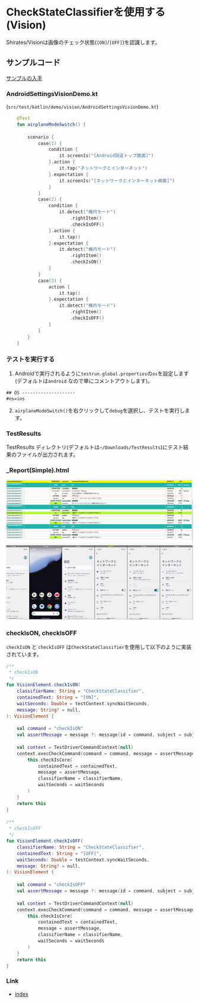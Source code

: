 # CheckStateClassifierを使用する (Vision)

Shirates/Visionは画像のチェック状態(`[ON]`/`[OFF]`)を認識します。

## サンプルコード

[サンプルの入手](../../getting_samples_ja.md)

### AndroidSettingsVisionDemo.kt

(`src/test/kotlin/demo/vision/AndroidSettingsVisionDemo.kt`)

```kotlin
    @Test
    fun airplaneModeSwitch() {

        scenario {
            case(1) {
                condition {
                    it.screenIs("[Android設定トップ画面]")
                }.action {
                    it.tap("ネットワークとインターネット")
                }.expectation {
                    it.screenIs("[ネットワークとインターネット画面]")
                }
            }
            case(2) {
                condition {
                    it.detect("機内モード")
                        .rightItem()
                        .checkIsOFF()
                }.action {
                    it.tap()
                }.expectation {
                    it.detect("機内モード")
                        .rightItem()
                        .checkIsON()
                }
            }
            case(3) {
                action {
                    it.tap()
                }.expectation {
                    it.detect("機内モード")
                        .rightItem()
                        .checkIsOFF()
                }
            }
        }
    }
```

### テストを実行する

1. Androidで実行されるように`testrun.global.properties`の`os`を設定します (デフォルトは`android`
   なので単にコメントアウトします)。

```properties
## OS --------------------
#os=ios
```

2. `airplaneModeSwitch()`を右クリックして`debug`を選択し、テストを実行します。

### TestResults

TestResults ディレクトリ(デフォルトは`~/Downloads/TestResults`)にテスト結果のファイルが出力されます。

### _Report(Simple).html

![](_images/using_check_state_classifier_report_ja.png)

### checkIsON, checkIsOFF

`checkIsON` と `checkIsOFF` は`CheckStateClassifier`を使用して以下のように実装されています。

```kotlin
/**
 * checkIsON
 */
fun VisionElement.checkIsON(
    classifierName: String = "CheckStateClassifier",
    containedText: String = "[ON]",
    waitSeconds: Double = testContext.syncWaitSeconds,
    message: String? = null,
): VisionElement {

    val command = "checkIsON"
    val assertMessage = message ?: message(id = command, subject = subject, replaceRelative = true)

    val context = TestDriverCommandContext(null)
    context.execCheckCommand(command = command, message = assertMessage, subject = subject) {
        this.checkIsCore(
            containedText = containedText,
            message = assertMessage,
            classifierName = classifierName,
            waitSeconds = waitSeconds
        )
    }
    return this
}

/**
 * checkIsOFF
 */
fun VisionElement.checkIsOFF(
    classifierName: String = "CheckStateClassifier",
    containedText: String = "[OFF]",
    waitSeconds: Double = testContext.syncWaitSeconds,
    message: String? = null,
): VisionElement {

    val command = "checkIsOFF"
    val assertMessage = message ?: message(id = command, subject = subject, replaceRelative = true)

    val context = TestDriverCommandContext(null)
    context.execCheckCommand(command = command, message = assertMessage, subject = subject) {
        this.checkIsCore(
            containedText = containedText,
            message = assertMessage,
            classifierName = classifierName,
            waitSeconds = waitSeconds
        )
    }
    return this
}
```

### Link

- [index](../../../index_ja.md)
